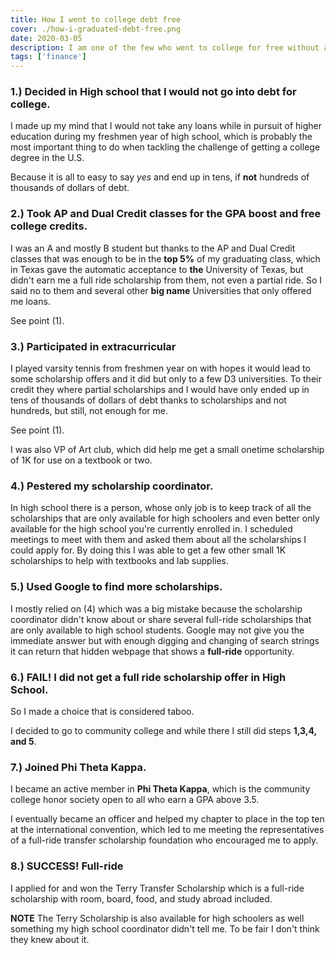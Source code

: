 ```yaml
---
title: How I went to college debt free
cover: ./how-i-graduated-debt-free.png
date: 2020-03-05
description: I am one of the few who went to college for free without any financial  help from parents or relatives.
tags: ['finance']
---
```



### 1.) Decided in High school that I would not go into debt for college.

I made up my mind that I would not take any loans while in pursuit of higher education during my freshmen year of high school, which is probably the most important thing to do when tackling the challenge of getting a college degree in the U.S. 

Because it is all to easy to say *yes* and end up in tens, if **not** hundreds of thousands of dollars of debt.

### 2.) Took AP and Dual Credit classes for the GPA boost and free college credits.

I was an A and mostly B student but thanks to the AP and Dual Credit classes that was enough to be in the **top 5%** of my graduating class, which in Texas gave the automatic acceptance to **the** University of Texas, but didn't earn me a full ride scholarship from them, not even a partial ride. So I said no to them and several other **big name** Universities that only offered me loans. 

See point (1).

### 3.) Participated in extracurricular

I played varsity tennis from freshmen year on with hopes it would lead to some scholarship offers and it did but only to a few D3 universities. To their credit they where partial scholarships and I would have only ended up in tens of thousands of dollars of debt thanks to scholarships and not hundreds, but still, not enough for me. 

See point (1).

I was also VP of Art club, which did help me get a small onetime scholarship of 1K for use on a textbook or two.


### 4.) Pestered my scholarship coordinator.

In high school there is a person, whose only job is to keep track of all the scholarships that are only available for high schoolers and even better only available for the high school you're currently enrolled in. I scheduled meetings to meet with them and asked them about all the scholarships I could apply for. By doing this I was able to get a few other small 1K scholarships to help with textbooks and lab supplies. 

### 5.) Used Google to find more scholarships.

I mostly relied on (4) which was a big mistake because the scholarship coordinator didn't know about or share several full-ride scholarships that are only available to high school students. Google may not give you the immediate answer but with enough digging and changing of search strings it can return that hidden webpage that shows a **full-ride** opportunity.


### 6.) FAIL! I did not get a full ride scholarship offer in High School.

So I made a choice that is considered taboo. 

I decided to go to community college and while there I still did steps **1,3,4, and 5**.


### 7.) Joined Phi Theta Kappa.

I became an active member in **Phi Theta Kappa**, which is the community college honor society open to all who earn a GPA above 3.5.

I eventually became an officer and helped my chapter to place in the top ten at the international convention, which led to me meeting the representatives of a full-ride transfer scholarship foundation who encouraged me to apply. 

### 8.) SUCCESS! Full-ride

I applied for and won the Terry Transfer Scholarship which is a full-ride scholarship with room, board, food, and study abroad included. 

**NOTE** The Terry Scholarship is also available for high schoolers as well something my high school coordinator didn't tell me. To be fair I don't think they knew about it.
